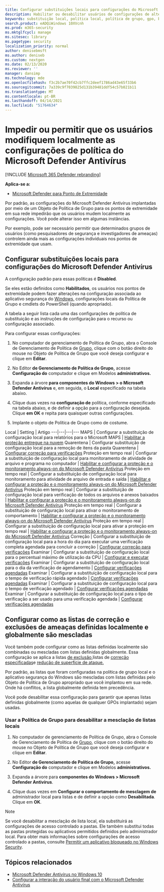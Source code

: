 ```yaml
---
title: Configurar substituições locais para configurações do Microsoft Defender AV
description: Habilitar ou desabilitar usuários de configurações de alteração local no Microsoft Defender AV.
keywords: substituição local, política local, política de grupo, gpo, bloqueio, mesclagem, listas
search.product: eADQiWindows 10XVcnh
ms.prod: m365-security
ms.mktglfcycl: manage
ms.sitesec: library
ms.pagetype: security
localization_priority: normal
author: denisebmsft
ms.author: deniseb
ms.custom: nextgen
ms.date: 02/13/2020
ms.reviewer: ''
manager: dansimp
ms.technology: mde
ms.openlocfilehash: f3c2b7ae70f42cb7ffc2deef1786ad43e65f33b6
ms.sourcegitcommit: 7a339c9f7039825d131b39481ddf54c57b021b11
ms.translationtype: MT
ms.contentlocale: pt-BR
ms.lasthandoff: 04/14/2021
ms.locfileid: "51764634"
---
```

# <a name="prevent-or-allow-users-to-locally-modify-microsoft-defender-antivirus-policy-settings"></a>Impedir ou permitir que os usuários modifiquem localmente as configurações de política do Microsoft Defender Antivírus

[!INCLUDE [Microsoft 365 Defender rebranding](../../includes/microsoft-defender.md)]


**Aplica-se a:**

- [Microsoft Defender para Ponto de Extremidade](/microsoft-365/security/defender-endpoint/)

Por padrão, as configurações do Microsoft Defender Antivírus implantadas por meio de um Objeto de Política de Grupo para os pontos de extremidade em sua rede impedirão que os usuários mudem localmente as configurações. Você pode alterar isso em algumas instâncias.

Por exemplo, pode ser necessário permitir que determinados grupos de usuários (como pesquisadores de segurança e investigadores de ameaças) controlem ainda mais as configurações individuais nos pontos de extremidade que usam.

## <a name="configure-local-overrides-for-microsoft-defender-antivirus-settings"></a>Configurar substituições locais para configurações do Microsoft Defender Antivírus

A configuração padrão para essas políticas é **Disabled**.

Se eles estão definidos como **Habilitados**, os usuários nos pontos de extremidade podem fazer alterações na configuração associada ao aplicativo segurança do [Windows,](microsoft-defender-security-center-antivirus.md) configurações locais da Política de Grupo e cmdlets do PowerShell (quando apropriado).

A tabela a seguir lista cada uma das configurações de política de substituição e as instruções de configuração para o recurso ou configuração associado.

Para configurar essas configurações:

1. No computador de gerenciamento de Política de Grupo, abra o Console de Gerenciamento de Política de [Grupo](/previous-versions/windows/it-pro/windows-server-2008-R2-and-2008/cc731212(v=ws.11)), clique com o botão direito do mouse no Objeto de Política de Grupo que você deseja configurar e clique em **Editar**.

2. No Editor **de Gerenciamento de Política de Grupo,** acesse **Configuração do** computador e clique em Modelos **administrativos.**

3. Expanda a árvore **para componentes do Windows > o Microsoft Defender Antivírus** e, em seguida, o **Local** especificado na tabela abaixo.

4. Clique duas vezes na **configuração de** política, conforme especificado na tabela abaixo, e de definir a opção para a configuração desejada. Clique **em OK** e repita para quaisquer outras configurações.

5. Implante o objeto de Política de Grupo como de costume.

Local | Setting | Artigo
---|---|---|---
MAPS | Configurar a substituição de configuração local para relatórios para o Microsoft MAPS | [Habilitar a proteção entregue na nuvem](enable-cloud-protection-microsoft-defender-antivirus.md)
Quarentena | Configurar substituição de configuração local para a remoção de itens da pasta Quarentena | [Configurar correção para verificações](configure-remediation-microsoft-defender-antivirus.md)
Proteção em tempo real | Configurar a substituição de configuração local para monitoramento de atividade de arquivo e programa no computador | [Habilitar e configurar a proteção e o monitoramento always-on do Microsoft Defender Antivírus](configure-real-time-protection-microsoft-defender-antivirus.md)
Proteção em tempo real | Configurar a substituição de configuração local para monitoramento para atividade de arquivo de entrada e saída | [Habilitar e configurar a proteção e o monitoramento always-on do Microsoft Defender Antivírus](configure-real-time-protection-microsoft-defender-antivirus.md)
Proteção em tempo real | Configurar a substituição de configuração local para verificação de todos os arquivos e anexos baixados | [Habilitar e configurar a proteção e o monitoramento always-on do Microsoft Defender Antivírus](configure-real-time-protection-microsoft-defender-antivirus.md)
Proteção em tempo real | Configurar a substituição de configuração local para ativar o monitoramento de comportamento | [Habilitar e configurar a proteção e o monitoramento always-on do Microsoft Defender Antivírus](configure-real-time-protection-microsoft-defender-antivirus.md)
Proteção em tempo real | Configurar a substituição de configuração local para ativar a proteção em tempo real | [Habilitar e configurar a proteção e o monitoramento always-on do Microsoft Defender Antivírus](configure-real-time-protection-microsoft-defender-antivirus.md)
Correção | Configurar a substituição de configuração local para a hora do dia para executar uma verificação completa agendada para concluir a correção | [Configurar correção para verificações](configure-remediation-microsoft-defender-antivirus.md)
Examinar | Configurar a substituição de configuração local para o percentual máximo de utilização da CPU | [Configurar e executar verificações](run-scan-microsoft-defender-antivirus.md)
Examinar | Configurar a substituição de configuração local para o dia da verificação de agendamento | [Configurar verificações agendadas](scheduled-catch-up-scans-microsoft-defender-antivirus.md)
Examinar | Configurar a substituição de configuração local para o tempo de verificação rápida agendado | [Configurar verificações agendadas](scheduled-catch-up-scans-microsoft-defender-antivirus.md)
Examinar | Configurar a substituição de configuração local para o tempo de verificação agendado | [Configurar verificações agendadas](scheduled-catch-up-scans-microsoft-defender-antivirus.md)
Examinar | Configurar a substituição de configuração local para o tipo de verificação a ser usado para uma verificação agendada | [Configurar verificações agendadas](scheduled-catch-up-scans-microsoft-defender-antivirus.md)

<a id="merge-lists"></a>

## <a name="configure-how-locally-and-globally-defined-threat-remediation-and-exclusions-lists-are-merged"></a>Configurar como as listas de correção e exclusões de ameaças definidas localmente e globalmente são mescladas

Você também pode configurar como as listas definidas localmente são combinadas ou mescladas com listas definidas globalmente. Essa configuração se aplica a listas [de exclusão,](configure-exclusions-microsoft-defender-antivirus.md)listas de [correção especificadas](configure-remediation-microsoft-defender-antivirus.md)e [redução de superfície de ataque.](/windows/security/threat-protection/microsoft-defender-atp/attack-surface-reduction)

Por padrão, as listas que foram configuradas na política de grupo local e o aplicativo segurança do Windows são mescladas com listas definidas pelo Objeto de Política de Grupo apropriado que você implantou em sua rede. Onde há conflitos, a lista globalmente definida tem precedência.

Você pode desabilitar essa configuração para garantir que apenas listas definidas globalmente (como aquelas de qualquer GPOs implantado) sejam usadas.

### <a name="use-group-policy-to-disable-local-list-merging"></a>Usar a Política de Grupo para desabilitar a mesclação de listas locais

1. No computador de gerenciamento de Política de Grupo, abra o Console de Gerenciamento de Política de [Grupo](/previous-versions/windows/it-pro/windows-server-2008-R2-and-2008/cc731212(v=ws.11)), clique com o botão direito do mouse no Objeto de Política de Grupo que você deseja configurar e clique em **Editar**.

2. No Editor **de Gerenciamento de Política de Grupo,** acesse **Configuração do** computador e clique em Modelos **administrativos.**

3. Expanda a árvore para **componentes do Windows > Microsoft Defender Antivírus**.

4. Clique duas vezes em **Configurar o comportamento de mesclagem de** administrador local para listas e de definir a opção como **Desabilitada**. Clique em **OK**.

> [!NOTE]
> Se você desabilitar a mesclação de lista local, ela substituirá as configurações de acesso controlado a pastas. Ele também substitui todas as pastas protegidas ou aplicativos permitidos definidos pelo administrador local. Para obter mais informações sobre configurações de acesso controlado a pastas, consulte [Permitir um aplicativo bloqueado no Windows Security](https://support.microsoft.com/help/4046851/windows-10-allow-blocked-app-windows-security).

## <a name="related-topics"></a>Tópicos relacionados

- [Microsoft Defender Antivírus no Windows 10](microsoft-defender-antivirus-in-windows-10.md)
- [Configurar a interação do usuário final com o Microsoft Defender Antivírus](configure-end-user-interaction-microsoft-defender-antivirus.md)